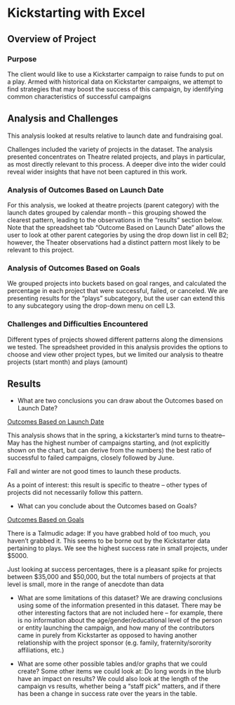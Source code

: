 # Kickstarting with Excel

## Overview of Project

### Purpose

The client would like to use a Kickstarter campaign to raise funds to put on a play. Armed with historical data on Kickstarter campaigns, we attempt to find strategies that may boost the success of this campaign, by identifying common characteristics of successful campaigns


## Analysis and Challenges

This analysis looked at results relative to launch date and fundraising goal.

Challenges included the variety of projects in the dataset. The analysis presented concentrates on Theatre related projects, and plays in particular, as most directly relevant to this process. A deeper dive into the wider could reveal wider insights that have not been captured in this work.


### Analysis of Outcomes Based on Launch Date

For this analysis, we looked at theatre projects (parent category) with the launch dates grouped by calendar month – this grouping showed the clearest pattern, leading to the observations in the “results” section below. Note that the spreadsheet tab “Outcome Based on Launch Date” allows the user to look at other parent categories by using the drop down list in cell B2; however, the Theater observations had a distinct pattern most likely to be relevant to this project.

### Analysis of Outcomes Based on Goals

We grouped projects into buckets based on goal ranges, and calculated the percentage in each project that were successful, failed, or canceled. We are presenting results for the “plays” subcategory, but the user can extend this to any subcategory using the drop-down menu on cell L3.


### Challenges and Difficulties Encountered
Different types of projects showed different patterns along the dimensions we tested. The spreadsheet provided in this analysis provides the options to choose and view other project types, but we limited our analysis to theatre projects (start month) and plays (amount)

## Results

- What are two conclusions you can draw about the Outcomes based on Launch Date?

[Outcomes Based on Launch Date]( /resources/Theater_Outcomes_vs_Launch.png)

This analysis shows that in the spring, a kickstarter’s mind turns to theatre– May has the highest number of campaigns starting, and (not explicitly shown on the chart, but can derive from the numbers) the best ratio of successful to failed campaigns, closely followed by June. 

Fall and winter are not good times to launch these products.

As a point of interest: this result is specific to theatre – other types of projects did not necessarily follow this pattern.


- What can you conclude about the Outcomes based on Goals?

[Outcomes Based on Goals](/resources/Outcomes_vs_Goals.png)

There is a Talmudic adage: If you have grabbed hold of too much, you haven’t grabbed it. This seems to be borne out by the Kickstarter data pertaining to plays. We see the highest success rate in small projects, under $5000. 

Just looking at success percentages, there is a pleasant spike for projects between $35,000 and $50,000, but the total numbers of projects at that level is small, more in the range of anecdote than data 


- What are some limitations of this dataset?
We are drawing conclusions using some of the information presented in this dataset. There may be other interesting factors that are not included here – for example, there is no information about the age/gender/educational level of the person or entity launching the campaign, and how many of the contributors came in purely from Kickstarter as opposed to having another relationship with the project sponsor (e.g. family, fraternity/sorority affiliations, etc.)

- What are some other possible tables and/or graphs that we could create?
Some other items we could look at: Do long words in the blurb have an impact on results? We could also look at the length of the campaign vs results, whether being a “staff pick” matters, and if there has been a change in success rate over the years in the table.

